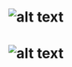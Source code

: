 # ![alt text](https://github.com/Kladmen228/readmes/blob/master/bat.png)
# ![alt text](https://pbs.twimg.com/media/DzZDHxNX4AAK6_1.jpg:large)
